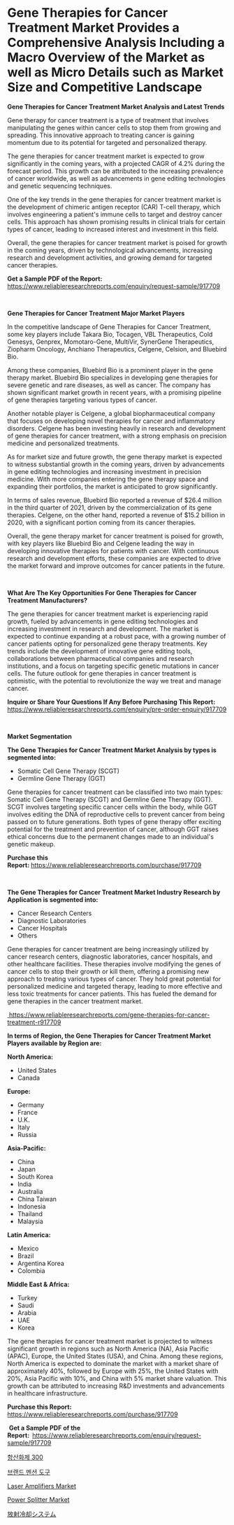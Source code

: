<p><h1>Gene Therapies for Cancer Treatment Market Provides a Comprehensive Analysis Including a Macro Overview of the Market as well as Micro Details such as Market Size and Competitive Landscape</h1></p><p><strong>Gene Therapies for Cancer Treatment Market Analysis and Latest Trends</strong></p>
<p><p>Gene therapy for cancer treatment is a type of treatment that involves manipulating the genes within cancer cells to stop them from growing and spreading. This innovative approach to treating cancer is gaining momentum due to its potential for targeted and personalized therapy.</p><p>The gene therapies for cancer treatment market is expected to grow significantly in the coming years, with a projected CAGR of 4.2% during the forecast period. This growth can be attributed to the increasing prevalence of cancer worldwide, as well as advancements in gene editing technologies and genetic sequencing techniques.</p><p>One of the key trends in the gene therapies for cancer treatment market is the development of chimeric antigen receptor (CAR) T-cell therapy, which involves engineering a patient's immune cells to target and destroy cancer cells. This approach has shown promising results in clinical trials for certain types of cancer, leading to increased interest and investment in this field.</p><p>Overall, the gene therapies for cancer treatment market is poised for growth in the coming years, driven by technological advancements, increasing research and development activities, and growing demand for targeted cancer therapies.</p></p>
<p><strong>Get a Sample PDF of the Report:&nbsp;</strong> <a href="https://www.reliableresearchreports.com/enquiry/request-sample/917709">https://www.reliableresearchreports.com/enquiry/request-sample/917709</a></p>
<p>&nbsp;</p>
<p><strong>Gene Therapies for Cancer Treatment Major Market Players</strong></p>
<p><p>In the competitive landscape of Gene Therapies for Cancer Treatment, some key players include Takara Bio, Tocagen, VBL Therapeutics, Cold Genesys, Genprex, Momotaro-Gene, MultiVir, SynerGene Therapeutics, Ziopharm Oncology, Anchiano Therapeutics, Celgene, Celsion, and Bluebird Bio.</p><p>Among these companies, Bluebird Bio is a prominent player in the gene therapy market. Bluebird Bio specializes in developing gene therapies for severe genetic and rare diseases, as well as cancer. The company has shown significant market growth in recent years, with a promising pipeline of gene therapies targeting various types of cancer.</p><p>Another notable player is Celgene, a global biopharmaceutical company that focuses on developing novel therapies for cancer and inflammatory disorders. Celgene has been investing heavily in research and development of gene therapies for cancer treatment, with a strong emphasis on precision medicine and personalized treatments.</p><p>As for market size and future growth, the gene therapy market is expected to witness substantial growth in the coming years, driven by advancements in gene editing technologies and increasing investment in precision medicine. With more companies entering the gene therapy space and expanding their portfolios, the market is anticipated to grow significantly.</p><p>In terms of sales revenue, Bluebird Bio reported a revenue of $26.4 million in the third quarter of 2021, driven by the commercialization of its gene therapies. Celgene, on the other hand, reported a revenue of $15.2 billion in 2020, with a significant portion coming from its cancer therapies.</p><p>Overall, the gene therapy market for cancer treatment is poised for growth, with key players like Bluebird Bio and Celgene leading the way in developing innovative therapies for patients with cancer. With continuous research and development efforts, these companies are expected to drive the market forward and improve outcomes for cancer patients in the future.</p></p>
<p>&nbsp;</p>
<p><strong>What Are The Key Opportunities For Gene Therapies for Cancer Treatment Manufacturers?</strong></p>
<p><p>The gene therapies for cancer treatment market is experiencing rapid growth, fueled by advancements in gene editing technologies and increasing investment in research and development. The market is expected to continue expanding at a robust pace, with a growing number of cancer patients opting for personalized gene therapy treatments. Key trends include the development of innovative gene editing tools, collaborations between pharmaceutical companies and research institutions, and a focus on targeting specific genetic mutations in cancer cells. The future outlook for gene therapies in cancer treatment is optimistic, with the potential to revolutionize the way we treat and manage cancer.</p></p>
<p><strong>Inquire or Share Your Questions If Any Before Purchasing This Report:</strong> <a href="https://www.reliableresearchreports.com/enquiry/pre-order-enquiry/917709">https://www.reliableresearchreports.com/enquiry/pre-order-enquiry/917709</a></p>
<p>&nbsp;</p>
<p><strong>Market Segmentation</strong></p>
<p><strong>The Gene Therapies for Cancer Treatment Market Analysis by types is segmented into:</strong></p>
<p><ul><li>Somatic Cell Gene Therapy (SCGT)</li><li>Germline Gene Therapy (GGT)</li></ul></p>
<p><p>Gene therapies for cancer treatment can be classified into two main types: Somatic Cell Gene Therapy (SCGT) and Germline Gene Therapy (GGT). SCGT involves targeting specific cancer cells within the body, while GGT involves editing the DNA of reproductive cells to prevent cancer from being passed on to future generations. Both types of gene therapy offer exciting potential for the treatment and prevention of cancer, although GGT raises ethical concerns due to the permanent changes made to an individual's genetic makeup.</p></p>
<p><strong>Purchase this Report:&nbsp;</strong><a href="https://www.reliableresearchreports.com/purchase/917709">https://www.reliableresearchreports.com/purchase/917709</a></p>
<p>&nbsp;</p>
<p><strong>The Gene Therapies for Cancer Treatment Market Industry Research by Application is segmented into:</strong></p>
<p><ul><li>Cancer Research Centers</li><li>Diagnostic Laboratories</li><li>Cancer Hospitals</li><li>Others</li></ul></p>
<p><p>Gene therapies for cancer treatment are being increasingly utilized by cancer research centers, diagnostic laboratories, cancer hospitals, and other healthcare facilities. These therapies involve modifying the genes of cancer cells to stop their growth or kill them, offering a promising new approach to treating various types of cancer. They hold great potential for personalized medicine and targeted therapy, leading to more effective and less toxic treatments for cancer patients. This has fueled the demand for gene therapies in the cancer treatment market.</p></p>
<p><a href="https://www.reliableresearchreports.com/gene-therapies-for-cancer-treatment-r917709">&nbsp;https://www.reliableresearchreports.com/gene-therapies-for-cancer-treatment-r917709</a></p>
<p><strong>In terms of Region, the Gene Therapies for Cancer Treatment Market Players available by Region are:</strong></p>
<p>
    <p> <strong> North America: </strong>
        <ul>
            <li>United States</li>
            <li>Canada</li>
        </ul>
        </p> 
    <p> <strong> Europe: </strong>
        <ul>
            <li>Germany</li>
            <li>France</li>
            <li>U.K.</li>
            <li>Italy</li>
            <li>Russia</li>
        </ul>
        </p> 
    <p> <strong> Asia-Pacific: </strong>
        <ul>
            <li>China</li>
            <li>Japan</li>
            <li>South Korea</li>
            <li>India</li>
            <li>Australia</li>
            <li>China Taiwan</li>
            <li>Indonesia</li>
            <li>Thailand</li>
            <li>Malaysia</li>
        </ul>
        </p> 
    <p> <strong> Latin America: </strong>
        <ul>
            <li>Mexico</li>
            <li>Brazil</li>
            <li>Argentina Korea</li>
            <li>Colombia</li>
        </ul>
        </p> 
    <p> <strong> Middle East & Africa: </strong>
        <ul>
            <li>Turkey</li>
            <li>Saudi</li>
            <li>Arabia</li>
            <li>UAE</li>
            <li>Korea</li>
        </ul>
    </p>
    </p>
<p><p>The gene therapies for cancer treatment market is projected to witness significant growth in regions such as North America (NA), Asia Pacific (APAC), Europe, the United States (USA), and China. Among these regions, North America is expected to dominate the market with a market share of approximately 40%, followed by Europe with 25%, the United States with 20%, Asia Pacific with 10%, and China with 5% market share valuation. This growth can be attributed to increasing R&D investments and advancements in healthcare infrastructure.</p></p>
<p><strong>Purchase this Report: </strong><a href="https://www.reliableresearchreports.com/purchase/917709">https://www.reliableresearchreports.com/purchase/917709</a></p>
<p>&nbsp;<strong>Get a Sample PDF of the Report:&nbsp;&nbsp;</strong><a href="https://www.reliableresearchreports.com/enquiry/request-sample/917709">https://www.reliableresearchreports.com/enquiry/request-sample/917709</a></p>
<p><strong></strong></p>
<p><p><a href="https://medium.com/@sherlock567567/%ED%95%AD%EC%82%B0%ED%99%94%EC%A0%9C-300-%EC%8B%9C%EC%9E%A5-%EB%B3%B4%EA%B3%A0%EC%84%9C%EB%8A%94-%EC%9D%B4-%EC%8B%9C%EC%9E%A5%EC%9D%98-%EC%B5%9C%EC%8B%A0-%ED%8A%B8%EB%A0%8C%EB%93%9C%EC%99%80-%EC%84%B1%EC%9E%A5-%EA%B8%B0%ED%9A%8C%EB%A5%BC-%EB%B3%B4%EC%97%AC%EC%A4%8D%EB%8B%88%EB%8B%A4-785fc211a97d">항산화제 300</a></p><p><a href="https://medium.com/@kasandrarempel/%EB%B8%8C%EB%9E%9C%EB%93%9C-%EC%96%B8%EA%B8%89-%EB%8F%84%EA%B5%AC-%EC%8B%9C%EC%9E%A5-%EA%B7%9C%EB%AA%A8-cagr-%EB%8F%99%ED%96%A5-2024-2030%EB%85%84-ed342e94aadd">브랜드 멘션 도구</a></p><p><a href="https://www.linkedin.com/pulse/laser-amplifiers-market-size-reveals-best-marketing-i9kke">Laser Amplifiers Market</a></p><p><a href="https://www.linkedin.com/pulse/power-splitter-market-size-trends-complete-industry-overview-o2znf">Power Splitter Market</a></p><p><a href="https://medium.com/@carllane655/%E6%94%BE%E5%B0%84%E5%86%B7%E5%8D%B4%E3%82%B7%E3%82%B9%E3%83%86%E3%83%A0%E3%81%AE%E5%B8%82%E5%A0%B4%E8%A6%8F%E6%A8%A1%E3%81%AF-%E3%82%B0%E3%83%AD%E3%83%BC%E3%83%90%E3%83%AB%E7%94%A3%E6%A5%AD%E3%81%A7%E6%9C%80%E3%82%82%E5%8A%B9%E6%9E%9C%E7%9A%84%E3%81%AA%E3%83%9E%E3%83%BC%E3%82%B1%E3%83%86%E3%82%A3%E3%83%B3%E3%82%B0%E3%83%81%E3%83%A3%E3%83%B3%E3%83%8D%E3%83%AB%E3%82%92%E6%98%8E%E3%82%89%E3%81%8B%E3%81%AB%E3%81%97%E3%81%BE%E3%81%99-8a2ac9b75ea1">放射冷却システム</a></p></p>